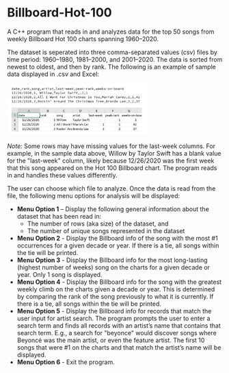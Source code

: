 # Billboard-Hot-100
 
A C++ program that reads in and analyzes data for the top 50 songs from weekly Billboard Hot 100 charts spanning 1960–2020. 

The dataset is seperated into three comma-separated values (csv) files by time period: 1960–1980, 1981–2000, and 2001–2020. The data is sorted from newest to oldest, and then by rank. The following is an example of sample data displayed in .csv and Excel:

<img src='data_sample.PNG' title='Sample Data' width='65%' />

*Note:*	Some rows may have missing values for the last-week columns. For example, in the sample data above, Willow by Taylor Swift has a blank value for the "last-week" column, likely because 12/26/2020 was the first week that this song appeared on the Hot 100 Billboard chart. The program reads in and handles these values differently.

The user can choose which file to analyze. Once the data is read from the file, the following menu options for analysis will be displayed:
- **Menu Option 1** – Display the following general information about the dataset that has been read in:
    - The number of rows (aka size) of the dataset, and
    - The number of unique songs represented in the dataset
- **Menu Option 2** - Display the Billboard info of the song with the most #1 occurrences for a given decade or year. If there is a tie, all songs within the tie will be printed.
- **Menu Option 3** - Display the Billboard info for the most long-lasting (highest number of weeks) song on the charts for a given decade or year. Only 1 song is displayed.
- **Menu Option 4** - Display the Billboard info for the song with the greatest weekly climb on the charts given a decade or year. This is determined by comparing the rank of the song previously to what it is currently. If there is a tie, all songs within the tie will be printed.
- **Menu Option 5** - Display the Billboard info for records that match the user input for artist search. The program prompts the user to enter a search term and finds all records with an artist’s name that contains that search term. E.g., a search for "beyonce" would discover songs where Beyoncé was the main artist, or even the feature artist. The first 10 songs that were #1 on the charts and that match the artist’s name will be displayed.
- **Menu Option 6** - Exit the program. 
